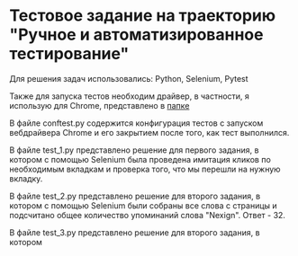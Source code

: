 # Тестовое задание на траекторию "Ручное и автоматизированное тестирование"

Для решения задач использовались: Python, Selenium, Pytest

Также для запуска тестов необходим драйвер, в частности, я использую для Chrome, представлено в [папке](https://github.com/MarinaVasilevaIVT/nexign_test_exercise/edit/main/chromedriver) 

В файле conftest.py содержится конфигурация тестов с запуском вебдрайвера Chrome и его закрытием после того, как тест выполнился.

В файле test_1.py представлено решение для первого задания, в котором с помощью Selenium была проведена имитация кликов по необходимым вкладкам и проверка того, что мы перешли на нужную вкладку.

В файле test_2.py представлено решение для второго задания, в котором с помощью Selenium были собраны все слова с страницы и подсчитано общее количество упоминаний слова "Nexign". Ответ - 32. 

В файле test_3.py представлено решение для второго задания, в котором
